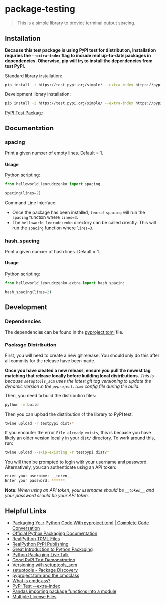 # package-testing

> This is a simple library to provide terminal output spacing.

## Installation

**Because this test package is using PyPI test for distribution, installation requries the `--extra-index` flag to include real up-to-date packages in dependencies. Otherwise, pip will try to install the dependencies from test PyPI.**

Standard library installation:

```bash
pip install -i https://test.pypi.org/simple/ --extra-index https://pypi.org/simple helloworld-leorudczenko
```

Development library installation:

```bash
pip install -i https://test.pypi.org/simple/ --extra-index https://pypi.org/simple helloworld-leorudczenko[dev]
```

[PyPI Test Package](https://test.pypi.org/project/helloworld-leorudczenko/)

## Documentation

### spacing

Print a given number of empty lines. Default = 1.

#### Usage

Python scripting:

```python
from helloworld_leorudczenko import spacing

spacing(lines=2)
```

Command Line Interface:


- Once the package has been installed, `leorud-spacing` will run the `spacing` function where `lines=3`.
- The `helloworld_leorudczenko` directory can be called directly. This will run the `spacing` function where `lines=3`.

### hash_spacing

Print a given number of hash lines. Default = 1.

#### Usage

Python scripting:

```python
from helloworld_leorudczenko.extra import hash_spacing

hash_spacing(lines=2)
```

## Development

### Dependencies

The dependencies can be found in the [pyproject.toml](https://github.com/leorudczenko/package-testing/blob/main/pyproject.toml) file.

### Package Distribution

First, you will need to create a new git release. You should only do this after all commits for the release have been made.

**Once you have created a new release, ensure you pull the newest tag matching that release locally before building local distributions.** _This is because `setuptools_scm` uses the latest git tag versioning to update the dynamic version in the `pyproject.toml` config file during the build._

Then, you need to build the distribution files:

```bash
python -m build
```

Then you can upload the distribution of the library to PyPI test:

```bash
twine upload -r testpypi dist/*
```

If you encouter the error `File already exists`, this is because you have likely an older version locally in your `dist/` directory. To work around this, run:

```bash
twine upload --skip-existing -r testpypi dist/*
```

You will then be prompted to login with your username and password. Alternatively, you can authenticate using an API token:

```bash
Enter your username: __token__
Enter your password: ******
```

**Note:** _When using an API token, your username should be `__token__` and your password should be your API token._

## Helpful Links
- [Packaging Your Python Code With pyproject.toml | Complete Code Conversation](https://www.youtube.com/watch?v=v6tALyc4C10)
- [Official Python Packaging Documentation](https://packaging.python.org/en/latest/tutorials/packaging-projects/)
- [RealPython TOML Files](https://realpython.com/python-toml/)
- [RealPython PyPI Publishing](https://realpython.com/pypi-publish-python-package/)
- [Great Introduction to Python Packaging](https://www.youtube.com/watch?v=5KEObONUkik)
- [Python Packaging Live Talk](https://www.youtube.com/watch?v=GIF3LaRqgXo)
- [Good PyPI Test Demonstration](https://www.youtube.com/watch?v=JkeNVaiUq_c)
- [Versioning with setuptools_scm](https://www.moritzkoerber.com/posts/versioning-with-setuptools_scm/)
- [setuptools - Package Discovery](https://setuptools.pypa.io/en/latest/userguide/package_discovery.html#finding-simple-packages)
- [pyproject.toml and the cmdclass](https://github.com/pypa/packaging-problems/issues/657)
- [What is cmdclass?](https://stackoverflow.com/questions/27817190/what-does-cmdclass-do-in-pythons-setuptools)
- [PyPI Test --extra-index](https://github.com/numpy/numpy/issues/21281)
- [Pandas importing package functions into a module](https://github.com/pandas-dev/pandas/blob/main/pandas/testing.py)
- [Multiple License Files](https://stackoverflow.com/questions/75634466/include-or-exclude-license-files-from-package-data-with-pyproject-toml-and-set)